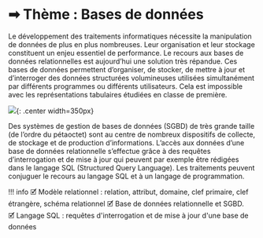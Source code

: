 # &#10145;  Thème : Bases de données


Le développement des traitements informatiques nécessite la manipulation de données de plus en plus
nombreuses. Leur organisation et leur stockage constituent un enjeu essentiel de performance.
Le recours aux bases de données relationnelles est aujourd’hui une solution très répandue. Ces bases de
données permettent d’organiser, de stocker, de mettre à jour et d’interroger des données structurées
volumineuses utilisées simultanément par différents programmes ou différents utilisateurs. Cela est
impossible avec les représentations tabulaires étudiées en classe de première.

![](../images/database.png){: .center width=350px} 


Des systèmes de gestion de bases de données (SGBD) de très grande taille (de l’ordre du pétaoctet) sont au
centre de nombreux dispositifs de collecte, de stockage et de production d’informations.
L’accès aux données d’une base de données relationnelle s’effectue grâce à des requêtes d’interrogation et
de mise à jour qui peuvent par exemple être rédigées dans le langage SQL (Structured Query Language). Les
traitements peuvent conjuguer le recours au langage SQL et à un langage de programmation.

!!! info
    🗹 Modèle relationnel : relation, attribut, domaine, clef primaire, clef étrangère, schéma relationnel 
    🗹 Base de données relationnelle et SGBD.  
    🗹 Langage SQL : requêtes d'interrogation et de mise à jour d'une base de données  